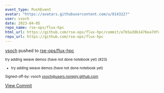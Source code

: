 ```yaml
---
event_type: PushEvent
avatar: "https://avatars.githubusercontent.com/u/814322?"
user: vsoch
date: 2023-04-05
repo_name: rse-ops/flux-hpc
html_url: https://github.com/rse-ops/flux-hpc/commit/e7b5a38b1476ea7dfddc12decfc7947d7e7ec34e
repo_url: https://github.com/rse-ops/flux-hpc
---
```


<a href='https://github.com/vsoch' target='_blank'>vsoch</a> pushed to <a href='https://github.com/rse-ops/flux-hpc' target='_blank'>rse-ops/flux-hpc</a>

<small>try adding weave demos (have not done notebook yet) (#23)

* try adding weave demos (have not done notebook yet)

Signed-off-by: vsoch <vsoch@users.noreply.github.com></small>

<a href='https://github.com/rse-ops/flux-hpc/commit/e7b5a38b1476ea7dfddc12decfc7947d7e7ec34e' target='_blank'>View Commit</a>